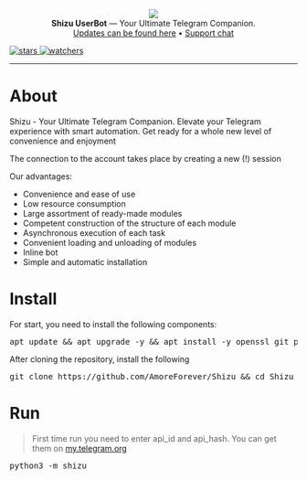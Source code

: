 <p align="center">
    <img src="https://0x0.st/HOA2.jpg">
    <br>
    <b>Shizu UserBot</b> — Your Ultimate Telegram Companion.
    <br>
    <a href="https://t.me/shizuhub">Updates can be found here</a>
    •
    <a href="https://t.me/shizu_talks">Support chat</a>
</p>

<a href="https://github.com/AmoreForever/   izu/stargazers">
    <img src="https://badgen.net/github/stars/AmoreForever/Shizu" alt="stars">
</a>
<a href="https://github.com/AmoreForever/Shizu">
    <img src="https://badgen.net/github/watchers/AmoreForever/Shizu" alt="watchers">
</a>
<br>
<hr>

<h1>About</h1>

Shizu - Your Ultimate Telegram Companion. Elevate your Telegram experience with smart automation. Get ready for a whole new level of convenience and enjoyment

The connection to the account takes place by creating a new (!) session

Our advantages:
<ul>
<li>Convenience and ease of use</li>
<li>Low resource consumption</li>
<li>Large assortment of ready-made modules</li>
<li>Competent construction of the structure of each module</li>
<li>Asynchronous execution of each task</li>
<li>Convenient loading and unloading of modules</li>
<li>Inline bot</li>
<li>Simple and automatic installation</li>
</ul>


<h1>Install</h1>

For start, you need to install the following components:

<pre lang="bash">
apt update && apt upgrade -y && apt install -y openssl git python3 python3-pip
</pre>

After cloning the repository, install the following

<pre lang="bash">
git clone https://github.com/AmoreForever/Shizu && cd Shizu && pip3 install -r requirements.txt
</pre>


<h1>Run</h1>


> First time run you need to enter api_id and api_hash. You can get them on <a href="https://my.telegram.org">my.telegram.org</a>

<pre lang="bash">
python3 -m shizu
</pre>